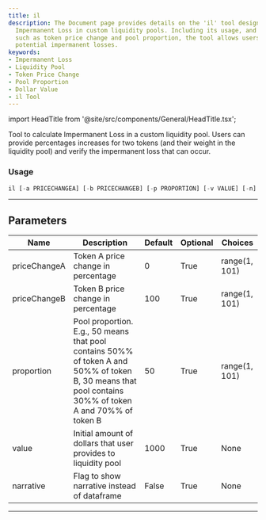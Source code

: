 ```yaml
---
title: il
description: The Document page provides details on the 'il' tool designed to calculate
  Impermanent Loss in custom liquidity pools. Including its usage, and parameters
  such as token price change and pool proportion, the tool allows users to estimate
  potential impermanent losses.
keywords:
- Impermanent Loss
- Liquidity Pool
- Token Price Change
- Pool Proportion
- Dollar Value
- il Tool
---
```


import HeadTitle from '@site/src/components/General/HeadTitle.tsx';

<HeadTitle title="il - Tools - Crypto - Reference | OpenBB Terminal Docs" />

Tool to calculate Impermanent Loss in a custom liquidity pool. Users can provide percentages increases for two tokens (and their weight in the liquidity pool) and verify the impermanent loss that can occur.

### Usage

```python
il [-a PRICECHANGEA] [-b PRICECHANGEB] [-p PROPORTION] [-v VALUE] [-n]
```

---

## Parameters

| Name | Description | Default | Optional | Choices |
| ---- | ----------- | ------- | -------- | ------- |
| priceChangeA | Token A price change in percentage | 0 | True | range(1, 101) |
| priceChangeB | Token B price change in percentage | 100 | True | range(1, 101) |
| proportion | Pool proportion. E.g., 50 means that pool contains 50%% of token A and 50%% of token B, 30 means that pool contains 30%% of token A and 70%% of token B | 50 | True | range(1, 101) |
| value | Initial amount of dollars that user provides to liquidity pool | 1000 | True | None |
| narrative | Flag to show narrative instead of dataframe | False | True | None |

---
